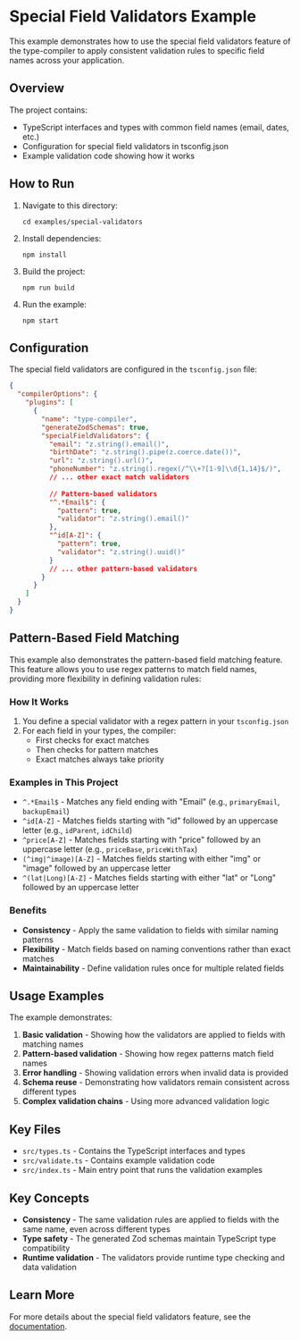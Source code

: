 # Special Field Validators Example

This example demonstrates how to use the special field validators feature of the type-compiler to apply consistent validation rules to specific field names across your application.

## Overview

The project contains:

- TypeScript interfaces and types with common field names (email, dates, etc.)
- Configuration for special field validators in tsconfig.json
- Example validation code showing how it works

## How to Run

1. Navigate to this directory:
   ```
   cd examples/special-validators
   ```

2. Install dependencies:
   ```
   npm install
   ```

3. Build the project:
   ```
   npm run build
   ```

4. Run the example:
   ```
   npm start
   ```

## Configuration

The special field validators are configured in the `tsconfig.json` file:

```json
{
  "compilerOptions": {
    "plugins": [
      {
        "name": "type-compiler",
        "generateZodSchemas": true,
        "specialFieldValidators": {
          "email": "z.string().email()",
          "birthDate": "z.string().pipe(z.coerce.date())",
          "url": "z.string().url()",
          "phoneNumber": "z.string().regex(/^\\+?[1-9]\\d{1,14}$/)",
          // ... other exact match validators
          
          // Pattern-based validators
          "^.*Email$": {
            "pattern": true,
            "validator": "z.string().email()"
          },
          "^id[A-Z]": {
            "pattern": true,
            "validator": "z.string().uuid()"
          }
          // ... other pattern-based validators
        }
      }
    ]
  }
}
```

## Pattern-Based Field Matching

This example also demonstrates the pattern-based field matching feature. This feature allows you to use regex patterns to match field names, providing more flexibility in defining validation rules:

### How It Works

1. You define a special validator with a regex pattern in your `tsconfig.json`
2. For each field in your types, the compiler:
   - First checks for exact matches
   - Then checks for pattern matches
   - Exact matches always take priority

### Examples in This Project

- `^.*Email$` - Matches any field ending with "Email" (e.g., `primaryEmail`, `backupEmail`)
- `^id[A-Z]` - Matches fields starting with "id" followed by an uppercase letter (e.g., `idParent`, `idChild`)
- `^price[A-Z]` - Matches fields starting with "price" followed by an uppercase letter (e.g., `priceBase`, `priceWithTax`)
- `(^img|^image)[A-Z]` - Matches fields starting with either "img" or "image" followed by an uppercase letter
- `^(lat|Long)[A-Z]` - Matches fields starting with either "lat" or "Long" followed by an uppercase letter

### Benefits

- **Consistency** - Apply the same validation to fields with similar naming patterns
- **Flexibility** - Match fields based on naming conventions rather than exact matches
- **Maintainability** - Define validation rules once for multiple related fields

## Usage Examples

The example demonstrates:

1. **Basic validation** - Showing how the validators are applied to fields with matching names
2. **Pattern-based validation** - Showing how regex patterns match field names
3. **Error handling** - Showing validation errors when invalid data is provided
4. **Schema reuse** - Demonstrating how validators remain consistent across different types
5. **Complex validation chains** - Using more advanced validation logic

## Key Files

- `src/types.ts` - Contains the TypeScript interfaces and types
- `src/validate.ts` - Contains example validation code
- `src/index.ts` - Main entry point that runs the validation examples

## Key Concepts

- **Consistency** - The same validation rules are applied to fields with the same name, even across different types
- **Type safety** - The generated Zod schemas maintain TypeScript type compatibility
- **Runtime validation** - The validators provide runtime type checking and data validation

## Learn More

For more details about the special field validators feature, see the [documentation](../../docs/special-field-validators.md). 